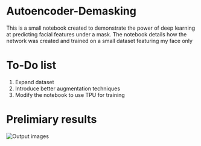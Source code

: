 # Autoencoder-Demasking

This is a small notebook created to demonstrate the power of deep learning at predicting facial features under a mask. The notebook details how the network was created and trained on a small dataset featuring my face only


# To-Do list

1. Expand dataset
2. Introduce better augmentation techniques
3. Modify the notebook to use TPU for training





# Prelimiary results

![Output images](https://www.linkedin.com/posts/amr-ahmed-ai_deeplearning-ai-covid19-activity-6676669721053659136-XAqE)
